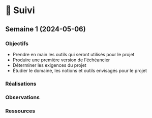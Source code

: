 # 📅 Suivi

<!-- ## Semaine 15 (2024-08-12)

### Objectifs

### Réalisations

### Observations

### Ressources

## Semaine 14 (2024-08-05)

### Objectifs

### Réalisations

### Observations

### Ressources

## Semaine 13 (2024-07-29)

### Objectifs

### Réalisations

### Observations

### Ressources

## Semaine 12 (2024-07-22)

### Objectifs

### Réalisations

### Observations

### Ressources

## Semaine 11 (2024-07-15)

### Objectifs

### Réalisations

### Observations

### Ressources

## Semaine 10 (2024-07-08)

### Objectifs

### Réalisations

### Observations

### Ressources

## Semaine 9 (2024-07-01)

### Objectifs

### Réalisations

### Observations

### Ressources

## Semaine 8 (2024-06-24)

### Objectifs

### Réalisations

### Observations

### Ressources

## Semaine 7 (2024-06-17)

### Objectifs

### Réalisations

### Observations

### Ressources

## Semaine 6 (2024-06-10)

### Objectifs

### Réalisations

### Observations

### Ressources

## Semaine 5 (2024-06-03)

### Objectifs

### Réalisations

### Observations

### Ressources

## Semaine 4 (2024-05-27)

### Objectifs

### Réalisations

### Observations

### Ressources

## Semaine 3 (2024-05-20)

### Objectifs

### Réalisations

### Observations

### Ressources

## Semaine 2 (2024-05-13)

### Objectifs

### Réalisations

### Observations

### Ressources -->

## Semaine 1 (2024-05-06)

### Objectifs

- Prendre en main les outils qui seront utilisés pour le projet
- Produire une première version de l'échéancier
- Déterminer les exigences du projet
- Étudier le domaine, les notions et outils envisagés pour le projet

### Réalisations

<!-- Description des tâches accomplies -->

### Observations

<!-- Description des observations importantes (ex: remarque ou trouvaille intéressante, difficultés rencontrées) de la semaine -->

### Ressources

<!-- Matériels consultés (vidéo, article, documentation, livres) -->